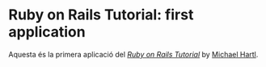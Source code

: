 # Ruby on Rails Tutorial: first application

Aquesta és la primera aplicació del
[*Ruby on Rails Tutorial*](http://railstutorial.org) 
by [Michael Hartl](http://michaelhartl.com/).

